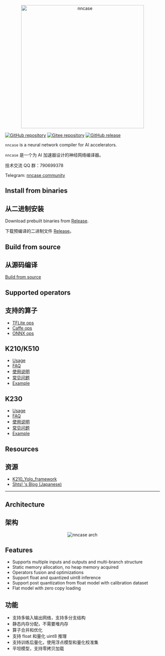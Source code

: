 <div align="center">
<img src="docs/logo.png" width="400" alt="nncase" />
</div>

[![GitHub repository](https://img.shields.io/badge/github-repository-blue?logo=github&style=plastic)](https://github.com/kendryte/nncase)
[![Gitee repository](https://img.shields.io/badge/gitee-repository-blue?logo=gitee&style=plastic)](https://gitee.com/kendryte/nncase)
[![GitHub release](https://img.shields.io/github/v/release/kendryte/nncase?color=brightgreen&display_name=tag&logo=github&style=plastic)](https://github.com/kendryte/nncase/releases)

`nncase` is a neural network compiler for AI accelerators.

`nncase` 是一个为 AI 加速器设计的神经网络编译器。

技术交流 QQ 群：790699378

Telegram: [nncase community](https://t.me/joinchat/PPcEPZMLaTViNDI1)

## Install from binaries
## 从二进制安装

Download prebuilt binaries from [Release](https://github.com/kendryte/nncase/releases).

下载预编译的二进制文件 [Release](https://github.com/kendryte/nncase/releases)。

## Build from source
## 从源码编译

[Build from source](./docs/build.md)

## Supported operators
## 支持的算子

- [TFLite ops](./docs/tflite_ops.md)
- [Caffe ops](./docs/caffe_ops.md)
- [ONNX ops](./docs/onnx_ops.md)


## K210/K510
- [Usage](https://github.com/kendryte/nncase/blob/release/1.0/docs/USAGE_EN.md)
- [FAQ](https://github.com/kendryte/nncase/blob/release/1.0/docs/FAQ_EN.md)
- [使用说明](https://github.com/kendryte/nncase/blob/release/1.0/docs/USAGE_ZH.md)
- [常见问题](https://github.com/kendryte/nncase/blob/release/1.0/docs/FAQ_ZH.md)
- [Example](https://github.com/kendryte/nncase/blob/release/1.0/examples/user_guide/)
## K230
- [Usage](./docs/USAGE_v2_EN.md)
- [FAQ](./docs/FAQ_EN.md)
- [使用说明](./docs/USAGE_v2.md)
- [常见问题](./docs/FAQ_ZH.md)
- [Example](./examples/user_guide/)

## Resources
## 资源

- [K210_Yolo_framework](https://github.com/zhen8838/K210_Yolo_framework)
- [Shts! 's Blog (Japanese)](https://www.shtsno24.tokyo/2020/03/nncase-v020.html)

---

## Architecture
## 架构

<div align="center">
<img src="docs/arch.png" alt="nncase arch" />
</div>

## Features

- Supports multiple inputs and outputs and multi-branch structure
- Static memory allocation, no heap memory acquired
- Operators fusion and optimizations
- Support float and quantized uint8 inference
- Support post quantization from float model with calibration dataset
- Flat model with zero copy loading

## 功能

- 支持多输入输出网络，支持多分支结构
- 静态内存分配，不需要堆内存
- 算子合并和优化
- 支持 float 和量化 uint8 推理
- 支持训练后量化，使用浮点模型和量化校准集
- 平坦模型，支持零拷贝加载
